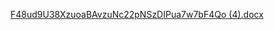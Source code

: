 [F48ud9U38XzuoaBAvzuNc22pNSzDIPua7w7bF4Qo (4).docx](https://github.com/user-attachments/files/21702924/F48ud9U38XzuoaBAvzuNc22pNSzDIPua7w7bF4Qo.4.docx)
